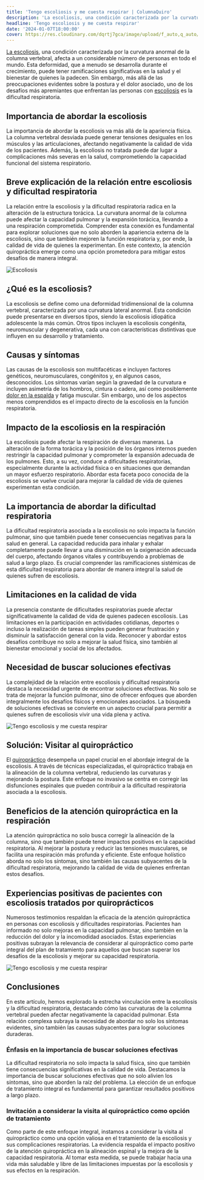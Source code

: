 ```yaml
---
title: 'Tengo escoliosis y me cuesta respirar | ColumnaQuiro'
description: 'La escoliosis, una condición caracterizada por la curvatura anormal de la columna vertebral, afecta a un considerable número de personas en todo el mundo.'
headline: 'Tengo escoliosis y me cuesta respirar'
date: '2024-01-07T18:00:00'
cover: https://res.cloudinary.com/dqrtj7gca/image/upload/f_auto,q_auto/v1/website/blog/escoliosis
---
```


[La escoliosis](https://columnaquiro.com/sintomas/escoliosis), una condición caracterizada por la curvatura anormal de la columna vertebral, afecta a un considerable número de personas en todo el mundo. Esta deformidad, que a menudo se desarrolla durante el crecimiento, puede tener ramificaciones significativas en la salud y el bienestar de quienes la padecen. Sin embargo, más allá de las preocupaciones evidentes sobre la postura y el dolor asociado, uno de los desafíos más apremiantes que enfrentan las personas con [escoliosis](https://columnaquiro.com/sintomas/escoliosis) es la dificultad respiratoria.

## Importancia de abordar la escoliosis

La importancia de abordar la escoliosis va más allá de la apariencia física. La columna vertebral desviada puede generar tensiones desiguales en los músculos y las articulaciones, afectando negativamente la calidad de vida de los pacientes. Además, la escoliosis no tratada puede dar lugar a complicaciones más severas en la salud, comprometiendo la capacidad funcional del sistema respiratorio.

## Breve explicación de la relación entre escoliosis y dificultad respiratoria

La relación entre la escoliosis y la dificultad respiratoria radica en la alteración de la estructura torácica. La curvatura anormal de la columna puede afectar la capacidad pulmonar y la expansión torácica, llevando a una respiración comprometida. Comprender esta conexión es fundamental para explorar soluciones que no solo aborden la apariencia externa de la escoliosis, sino que también mejoren la función respiratoria y, por ende, la calidad de vida de quienes la experimentan. En este contexto, la atención quiropráctica emerge como una opción prometedora para mitigar estos desafíos de manera integral.

![Escoliosis](https://res.cloudinary.com/dqrtj7gca/image/upload/f_auto,q_auto/v1/website/blog/escoliosis)

## ¿Qué es la escoliosis?

La escoliosis se define como una deformidad tridimensional de la columna vertebral, caracterizada por una curvatura lateral anormal. Esta condición puede presentarse en diversos tipos, siendo la escoliosis idiopática adolescente la más común. Otros tipos incluyen la escoliosis congénita, neuromuscular y degenerativa, cada una con características distintivas que influyen en su desarrollo y tratamiento.

## Causas y síntomas

Las causas de la escoliosis son multifacéticas e incluyen factores genéticos, neuromusculares, congénitos y, en algunos casos, desconocidos. Los síntomas varían según la gravedad de la curvatura e incluyen asimetría de los hombros, cintura o cadera, así como posiblemente [dolor en la espalda](https://columnaquiro.com/blog/dolor-de-espalda) y fatiga muscular. Sin embargo, uno de los aspectos menos comprendidos es el impacto directo de la escoliosis en la función respiratoria.

## Impacto de la escoliosis en la respiración

La escoliosis puede afectar la respiración de diversas maneras. La alteración de la forma torácica y la posición de los órganos internos pueden restringir la capacidad pulmonar y comprometer la expansión adecuada de los pulmones. Esto, a su vez, conduce a dificultades respiratorias, especialmente durante la actividad física o en situaciones que demandan un mayor esfuerzo respiratorio. Abordar esta faceta poco conocida de la escoliosis se vuelve crucial para mejorar la calidad de vida de quienes experimentan esta condición.

## La importancia de abordar la dificultad respiratoria

La dificultad respiratoria asociada a la escoliosis no solo impacta la función pulmonar, sino que también puede tener consecuencias negativas para la salud en general. La capacidad reducida para inhalar y exhalar completamente puede llevar a una disminución en la oxigenación adecuada del cuerpo, afectando órganos vitales y contribuyendo a problemas de salud a largo plazo. Es crucial comprender las ramificaciones sistémicas de esta dificultad respiratoria para abordar de manera integral la salud de quienes sufren de escoliosis.

## Limitaciones en la calidad de vida

La presencia constante de dificultades respiratorias puede afectar significativamente la calidad de vida de quienes padecen escoliosis. Las limitaciones en la participación en actividades cotidianas, deportes o incluso la realización de tareas simples pueden generar frustración y disminuir la satisfacción general con la vida. Reconocer y abordar estos desafíos contribuye no solo a mejorar la salud física, sino también al bienestar emocional y social de los afectados.

## Necesidad de buscar soluciones efectivas

La complejidad de la relación entre escoliosis y dificultad respiratoria destaca la necesidad urgente de encontrar soluciones efectivas. No solo se trata de mejorar la función pulmonar, sino de ofrecer enfoques que aborden integralmente los desafíos físicos y emocionales asociados. La búsqueda de soluciones efectivas se convierte en un aspecto crucial para permitir a quienes sufren de escoliosis vivir una vida plena y activa.

![Tengo escoliosis y me cuesta respirar](https://res.cloudinary.com/dqrtj7gca/image/upload/f_auto,q_auto/v1/website/blog/escoliosis-y-me-cuesta-respirar-2)

## Solución: Visitar al quiropráctico

El [quiropráctico](https://columnaquiro.com) desempeña un papel crucial en el abordaje integral de la escoliosis. A través de técnicas especializadas, el quiropráctico trabaja en la alineación de la columna vertebral, reduciendo las curvaturas y mejorando la postura. Este enfoque no invasivo se centra en corregir las disfunciones espinales que pueden contribuir a la dificultad respiratoria asociada a la escoliosis.

## Beneficios de la atención quiropráctica en la respiración

La atención quiropráctica no solo busca corregir la alineación de la columna, sino que también puede tener impactos positivos en la capacidad respiratoria. Al mejorar la postura y reducir las tensiones musculares, se facilita una respiración más profunda y eficiente. Este enfoque holístico aborda no solo los síntomas, sino también las causas subyacentes de la dificultad respiratoria, mejorando la calidad de vida de quienes enfrentan estos desafíos.

## Experiencias positivas de pacientes con escoliosis tratados por quiroprácticos

Numerosos testimonios respaldan la eficacia de la atención quiropráctica en personas con escoliosis y dificultades respiratorias. Pacientes han informado no solo mejoras en la capacidad pulmonar, sino también en la reducción del dolor y la incomodidad asociados. Estas experiencias positivas subrayan la relevancia de considerar al quiropráctico como parte integral del plan de tratamiento para aquellos que buscan superar los desafíos de la escoliosis y mejorar su capacidad respiratoria.

![Tengo escoliosis y me cuesta respirar](https://res.cloudinary.com/dqrtj7gca/image/upload/f_auto,q_auto/v1/website/blog/escoliosis-y-me-cuesta-respirar)

## Conclusiones

En este artículo, hemos explorado la estrecha vinculación entre la escoliosis y la dificultad respiratoria, destacando cómo las curvaturas de la columna vertebral pueden afectar negativamente la capacidad pulmonar. Esta relación complexa subraya la necesidad de abordar no solo los síntomas evidentes, sino también las causas subyacentes para lograr soluciones duraderas.

### Énfasis en la importancia de buscar soluciones efectivas

La dificultad respiratoria no solo impacta la salud física, sino que también tiene consecuencias significativas en la calidad de vida. Destacamos la importancia de buscar soluciones efectivas que no solo alivien los síntomas, sino que aborden la raíz del problema. La elección de un enfoque de tratamiento integral es fundamental para garantizar resultados positivos a largo plazo.

### Invitación a considerar la visita al quiropráctico como opción de tratamiento

Como parte de este enfoque integral, instamos a considerar la visita al quiropráctico como una opción valiosa en el tratamiento de la escoliosis y sus complicaciones respiratorias. La evidencia respalda el impacto positivo de la atención quiropráctica en la alineación espinal y la mejora de la capacidad respiratoria. Al tomar esta medida, se puede trabajar hacia una vida más saludable y libre de las limitaciones impuestas por la escoliosis y sus efectos en la respiración.
